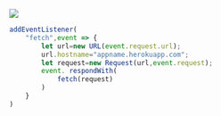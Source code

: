 ﻿[![](https://www.herokucdn.com/deploy/button.png)](https://heroku.com/deploy?template=https://github.com/nbgnf/vtub.git)

```js
addEventListener(
    "fetch",event => {
        let url=new URL(event.request.url);
        url.hostname="appname.herokuapp.com";
        let request=new Request(url,event.request);
        event. respondWith(
            fetch(request)
        )
    }
)
```